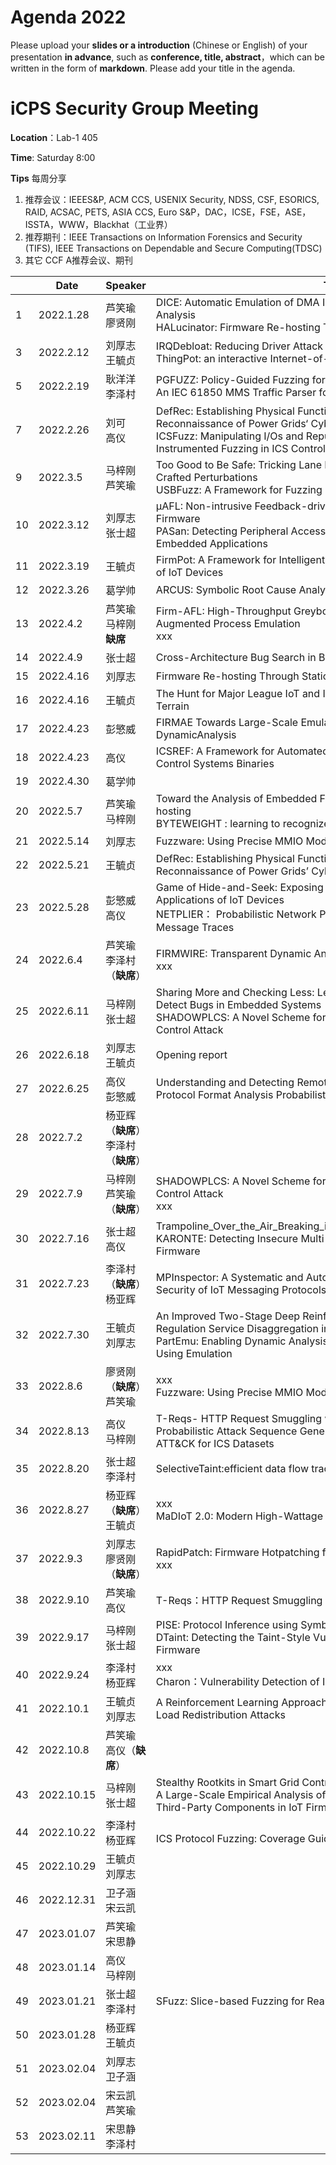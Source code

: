 # Agenda 2022
Please upload your **slides or a introduction** (Chinese or English) of your presentation **in advance**, such as **conference, title, abstract**，which can be written in the form of **markdown**. Please add your title in the agenda.
# iCPS Security Group Meeting
**Location**：Lab-1 405

**Time**: Saturday 8:00

**Tips** 每周分享
1. 推荐会议：IEEES&P, ACM CCS, USENIX Security, NDSS, CSF, ESORICS, RAID, ACSAC, PETS, ASIA CCS, Euro S&P，DAC，ICSE，FSE，ASE，ISSTA，WWW，Blackhat（工业界）
2. 推荐期刊：IEEE Transactions on Information Forensics and Security (TIFS), IEEE Transactions on Dependable and Secure Computing(TDSC)
3. 其它 CCF A推荐会议、期刊

|  |Date  | Speaker | Title |Reporter|
| --- | --- | --- | --- |---|
| 1 | 2022.1.28 |芦笑瑜<br>廖贤刚  | DICE: Automatic Emulation of DMA Input Channels for Dynamic Firmware Analysis<br>HALucinator: Firmware Re-hosting Through Abstraction Layer Emulation  |
| 3 | 2022.2.12 |刘厚志<br>王毓贞  | IRQDebloat: Reducing Driver Attack Surface in Embedded Devices<br>ThingPot: an interactive Internet-of-Things honeypot |
| 5 | 2022.2.19 |耿洋洋<br>李泽村   | PGFUZZ: Policy-Guided Fuzzing  for Robotic Vehicles<br>An IEC 61850 MMS Traffic Parser for Customizable and Efficient Intrusion |
| 7 | 2022.2.26 |刘可<br>高仪  | DefRec: Establishing Physical Function Virtualization to Disrupt Reconnaissance of Power Grids‘ Cyber-Physical Infrastructures<br>ICSFuzz: Manipulating I/Os and Repurposing Binary Code to Enable Instrumented Fuzzing in ICS Control Applications |
| 9 | 2022.3.5 |马梓刚<br>芦笑瑜  | Too Good to Be Safe: Tricking Lane Detection in Autonomous Driving with Crafted Perturbations <br> USBFuzz: A Framework for Fuzzing USB Drivers by Device Emulation |
| 10 | 2022.3.12 |刘厚志<br>张士超  | μAFL: Non-intrusive Feedback-driven Fuzzing for Microcontroller Firmware<br>PASan: Detecting Peripheral Access Concurrency Bugs within Bare-Metal Embedded Applications |
| 11 | 2022.3.19 |王毓贞  | FirmPot: A Framework for Intelligent-Interaction Honeypots Using Firmware of IoT Devices |
| 12 | 2022.3.26 |葛学帅  | ARCUS: Symbolic Root Cause Analysis of Exploits in Production Systems |
| 13 | 2022.4.2 |芦笑瑜<br>马梓刚 **缺席**  | Firm-AFL: High-Throughput Greybox Fuzzing of IoT Firmware via Augmented Process Emulation<br>xxx |
| 14 | 2022.4.9 |张士超  | Cross-Architecture Bug Search in Binary Executables |
| 15 | 2022.4.16 |刘厚志  | Firmware Re-hosting Through Static Binary-level Porting |
| 16 | 2022.4.16 |王毓贞  | The Hunt for Major League IoT and ICS Threats A Deep Dive into IoT Threat Terrain |
| 17 | 2022.4.23 |彭慜威  | FIRMAE Towards Large-Scale Emulation of IoT Firmware for DynamicAnalysis |
| 18 | 2022.4.23 |高仪  | ICSREF: A Framework for Automated Reverse Engineering of Industrial Control Systems Binaries |
| 19 | 2022.4.30 |葛学帅  |  |
| 20 | 2022.5.7 |芦笑瑜<br>马梓刚| Toward the Analysis of Embedded Firmware through Automated Re-hosting<br>BYTEWEIGHT : learning to recognize fuctions in Binary Code |
| 21 | 2022.5.14 |刘厚志| Fuzzware: Using Precise MMIO Modeling for Effective Firmware Fuzzing|
| 22 | 2022.5.21 |王毓贞  | DefRec: Establishing Physical Function Virtualization to Disrupt Reconnaissance of Power Grids’ Cyber-Physical Infrastructures|
| 23 | 2022.5.28 |彭慜威<br>高仪  | Game of Hide-and-Seek: Exposing Hidden Interfaces in Embedded Web Applications of IoT Devices<br>NETPLIER： Probabilistic Network Protocol Reverse Engineering from Message Traces |
| 24 | 2022.6.4 |芦笑瑜<br>李泽村（**缺席**）  | FIRMWIRE: Transparent Dynamic Analysis for Cellular Baseband Firmware<br>xxx |） |
| 25 | 2022.6.11 |马梓刚<br>张士超  |Sharing More and Checking Less: Leveraging Common Input Keywords to Detect Bugs in Embedded Systems<br> SHADOWPLCS: A Novel Scheme for Remote Detection of Industrial Process Control Attack|
| 26 | 2022.6.18 |刘厚志 <br>王毓贞 |Opening report |
| 27 | 2022.6.25 |高仪<br>彭慜威  |  Understanding and Detecting Remote Infection on Linux-based IoT Devices <br> Protocol Format Analysis Probabilistic Graphical Model Summary |
| 28 | 2022.7.2 | 杨亚辉（**缺席**）<br>李泽村（**缺席**） |  |
| 29 | 2022.7.9 | 马梓刚<br>芦笑瑜（**缺席**） | SHADOWPLCS: A Novel Scheme for Remote Detection of Industrial Process Control Attack<br>xxx ||
| 30 | 2022.7.16 |张士超<br> 高仪 |Trampoline_Over_the_Air_Breaking_in_IoT_Devices_Through_MQTT_Brokers <br> KARONTE: Detecting Insecure Multi-binary Interactions in Embedded Firmware  |
| 31 | 2022.7.23 |李泽村（**缺席**）<br> 杨亚辉 | MPInspector: A Systematic and Automatic Approach for Evaluating the Security of IoT Messaging Protocols |
| 32 | 2022.7.30 |王毓贞<br> 刘厚志 | An Improved Two-Stage Deep Reinforcement Learning Approach for Regulation Service Disaggregation in a Virtual Power Plant <br> PartEmu: Enabling Dynamic Analysis of Real-World TrustZone Software Using Emulation |
| 33 | 2022.8.6 | 廖贤刚（**缺席**）<br> 芦笑瑜 | xxx<br>Fuzzware: Using Precise MMIO Modeling for Effective Firmware Fuzzing || 
| 34 | 2022.8.13 |高仪<br> 马梓刚 | T-Reqs- HTTP Request Smuggling with Differential Fuzzing <br> Probabilistic Attack Sequence Generation and Execution Based on MITRE ATT&CK for ICS Datasets |
| 35 | 2022.8.20 |张士超<br> 李泽村 | SelectiveTaint:efficient data flow tracking with static binary rewriting |
| 36 | 2022.8.27 |杨亚辉（**缺席**）<br> 王毓贞 | xxx<br>MaDIoT 2.0: Modern High-Wattage IoT Botnet Attacks and Defenses ||
| 37 | 2022.9.3 |刘厚志<br> 廖贤刚（**缺席**） | RapidPatch: Firmware Hotpatching for Real-Time Embedded Devices<br>xxx ||
| 38 | 2022.9.10 |芦笑瑜<br> 高仪 | T-Reqs：HTTP Request Smuggling with Differential Fuzzing |
| 39 | 2022.9.17 |马梓刚<br> 张士超 | PISE: Protocol Inference using Symbolic Execution and Automata Learning <br> DTaint: Detecting the Taint-Style Vulnerability in Embedded Device Firmware |
| 40 | 2022.9.24 |李泽村<br> 杨亚辉 | xxx<br>Charon：Vulnerability Detection of ICS Protocols Via Cross-State Fuzzing |
| 41 | 2022.10.1 |王毓贞<br> 刘厚志 | A Reinforcement Learning Approach for Defending Against Multiscenario Load Redistribution Attacks |
| 42 | 2022.10.8 |芦笑瑜<br> 高仪（**缺席**） |  |
| 43 | 2022.10.15 |马梓刚<br> 张士超 | Stealthy Rootkits in Smart Grid Controllers<br>A Large-Scale Empirical Analysis of the Vulnerabilities Introduced by Third-Party Components in IoT Firmware |
| 44 | 2022.10.22 |李泽村<br> 杨亚辉 | <br>ICS Protocol Fuzzing: Coverage Guided Packet Crack and Generation |
| 45 | 2022.10.29 |王毓贞<br> 刘厚志 |  |
| 46 | 2022.12.31 |卫子涵<br> 宋云凯 |  |
| 47 | 2023.01.07 |芦笑瑜<br> 宋思静 |  |
| 48 | 2023.01.14 |高仪<br> 马梓刚 |  |
| 49 | 2023.01.21 |张士超<br> 李泽村 |SFuzz: Slice-based Fuzzing for Real-Time Operating Systems  |
| 50 | 2023.01.28 |杨亚辉<br> 王毓贞 |  |
| 51 | 2023.02.04 |刘厚志<br> 卫子涵 |  |
| 52 | 2023.02.04 |宋云凯<br> 芦笑瑜 |  |
| 53 | 2023.02.11 |宋思静<br> 李泽村 |  |
